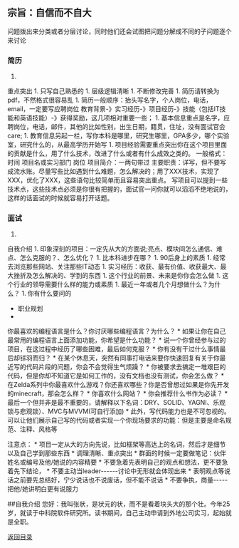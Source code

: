 
## 宗旨：自信而不自大

问题拨出来分类或者分层讨论，同时他们还会试图把问题分解成不同的子问题逐个来讨论

### 简历


1. 
重点突出
1. 
只写自己熟悉的
1. 
层级逻辑清晰
1. 
不断修改完善
1. 
简历请转换为pdf，不然格式很容易乱
1. 
简历一般顺序：抬头写名字，个人岗位，电话，email，一定要写应聘岗位
教育背景-》实习经历-》项目经历-》技能（包括IT技能和英语技能）-》获得奖励，这几项相对重要一些；
1. 
基本信息重点是名字，应聘岗位，电话，邮件，其他的比如性别，出生日期，籍贯，住址，没有面试官会care; 
1. 
教育信息另起一栏，写你本科是哪里，研究生哪里，GPA多少，哪个实验室，研究什么的，从最高学历开始写
1. 
项目经验需要重点突出你在这个项目里面的贡献是什么，用了什么技术，改进了什么或者有什么成效之类的。
一般格式：时间 项目名或实习部门 岗位
项目简介：一两句带过
主要职责：详写，但不要写成流水账。尽量写些比如遇到什么难题，怎么解决的；用了XXX技术，实现了XXX，优化了XXX，这些语句比较简单而且容易突出重点。
写项目可以提到一些技术点，这些技术点必须是你很有把握的，面试官一问你就可以滔滔不绝地说的，这样的话面试的时候就容易打开话题。

### 面试


1. 
自我介绍
1. 
印象深刻的项目：一定先从大的方面说;亮点、模块间怎么通信、难点、怎么克服的？、怎么优化？
1. 
比本科进步在哪？
1. 
90后身上的素质
1. 
经常去浏览那些网站、关注那些IT动态
1. 
实习经历：收获、最有价值、收获最大、最大挫折及怎么解决的、学到的东西
1. 
这个行业的前景、未来是你你会怎么做
1. 
这个行业的领导需要什么样的能力或素质
1. 
最近一年或者几个月想做什么？为什么？
1. 
你有什么要问的
* 职业规划
* 
你最喜欢的编程语言是什么？你讨厌哪些编程语言？为什么？
* 
如果让你在自己最常用的编程语言上面添加功能，你希望是什么功能？
* 
说一个你曾经参与过的项目，在这过程中经历了哪些困难，最后如何克服？
* 
你有没有干过什么事情最后却铩羽而归？
* 
在某个休息天，突然有同事打电话来要你快速回复有关于你最近写的代码片段的问题，你会不会觉得生气烦躁？
* 
你被要求去搞定一堆艰巨的代码，但是你却不知道它是如何工作的，没有文档也没有测试，你会怎么做？
* 
在Zelda系列中你最喜欢什么游戏？你还喜欢哪些？你是否曾想过如果是你先开发的minecraft，那会怎么样？
* 
你喜欢什么网站？
* 
你会推荐什么书作为必读？
* 
最后一个但并非是最不重要的，请解释以下名词：DRY、SOLID、YAGNI、乐观锁与悲观锁）、MVC与MVVM(可自行添加)
* 
此外，写代码能力也是不可忽视的。可以让他们展示自己写的代码或者实现一个你现场要求的功能：但是主要是命名规范、注释、风格等


注意点：
* 
项目一定从大的方向先说，比如框架等高达上的名词，然后才是细节以及自己学到那些东西
* 
调理清晰、重点突出
* 
群面的时候一定要做笔记：伙伴姓名或编号及他/她说的内容精要
* 
不要急着先表明自己的观点和想法，更不要急着先下结论，
* 
不要主动当leader------讨论中无形就会体现出来
* 
表明观点等说话之前要先总结好，宁少说话也不说废话，但不能不说话
* 
不要争执，商量-----把他/她讲明白更有说服力

##自我介绍
您好：我叫张状，是状元的状，而不是看着块头大的那个壮。今年25岁，就读于中科院软件研究所。读书期间，自己主动申请到外地公司实习，起始就是全职。


[返回目录](README.md)